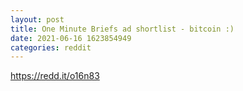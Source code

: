 ```yaml
--- 
layout: post 
title: One Minute Briefs ad shortlist - bitcoin :) 
date: 2021-06-16 1623854949 
categories: reddit 
--- 
```

https://redd.it/o16n83